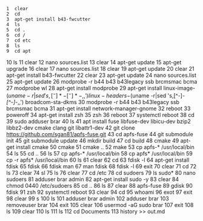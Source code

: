     1  clear
    2  cd
    3  apt-get install b43-fwcutter
    4  ls
    5  cd .
    6  cd /
    7  cd etc
    8  ls
    9  cd apt
   10  ls
   11  clear
   12  nano sources.list
   13  clear
   14  apt-get update
   15  apt-get upgrade
   16  clear
   17  nano sources.list
   18  clear
   19  apt-get update
   20  clear
   21  apt-get install b43-fwcutter
   22  clear
   23  apt-get update
   24  nano sources.list
   25  apt-get update
   26  modprobe -r b44 b43 b43legacy ssb brcmsmac bcma
   27  modprobe wl
   28  apt-get install modprobe
   29  apt-get install linux-image-$(uname -r|sed 's,[^-]*-[^-]*-,,') linux-headers-$(uname -r|sed 's,[^-]*-[^-]*-,,') broadcom-sta-dkms
   30  modprobe -r b44 b43 b43legacy ssb brcmsmac bcma
   31  apt-get install network-manager-gnome
   32  reboot
   33  poweroff
   34  apt-get install zsh
   35  zsh
   36  reboot
   37  systemctl reboot
   38  cd
   39  sudo adduser brar
   40  ls
   41  apt install fuse libfuse-dev libicu-dev bzip2 libbz2-dev cmake clang git libattr1-dev
   42  git clone https://github.com/sgan81/apfs-fuse.git
   43  cd apfs-fuse
   44  git submodule init
   45  git submodule update
   46  mkdir build
   47  cd build
   48  cmake
   49  apt-get install cmake
   50  cmake
   51  cmake ..
   52  make
   53  cp apfs-* /usr/local/bin
   54  ls
   55  cd ..
   56  ls
   57  cp apfs-* /usr/local/bin
   58  cp apfs* /usr/local/bin
   59  cp -r apfs* /usr/local/bin
   60  ls
   61  clear
   62  cd
   63  fdisk -l
   64  apt-get install fdisk
   65  fdisk 
   66  fdisk man
   67  man fdisk
   68  fdisk -l
   69  exit
   70  clear
   71  cd
   72  ls
   73  clear
   74  sl
   75  ls
   76  clear
   77  cd /etc
   78  cd sudoers
   79  ls sudo*
   80  nano sudoers
   81  adduser brar admin
   82  apt-get install sudo -y
   83  clear
   84  chmod  0440  /etc/sudoers
   85  cd ..
   86  ls
   87  clear
   88  apfs-fuse
   89  gdisk
   90  fdisk
   91  zsh
   92  systemctl reboot
   93  clear
   94  cd 
   95  whoami
   96  exot
   97  exit
   98  clear
   99  s
  100  ls
  101  adduser brar admin
  102  adduser brar
  103  removeuser brar
  104  exit
  105  clear
  106  usermod -aG sudo brar
  107  exit
  108  ls
  109  clear
  110  ls
  111  ls
  112  cd Documents
  113  history >> out.md
